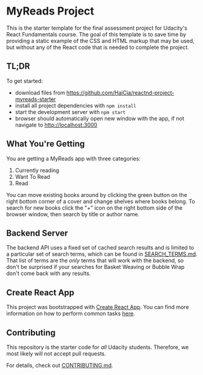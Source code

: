 # MyReads Project

This is the starter template for the final assessment project for Udacity's React Fundamentals course. The goal of this template is to save time by providing a static example of the CSS and HTML markup that may be used, but without any of the React code that is needed to complete the project. 

## TL;DR

To get started:

* download files from <https://github.com/HaiCia/reactnd-project-myreads-starter>
* install all project dependencies with `npm install`
* start the development server with `npm start`
* browser should automatically open new window with the app, if not navigate to <http://localhost:3000>

## What You're Getting

You are getting a MyReads app with three categories: 
  1. Currently reading
  2. Want To Read 
  3. Read

You can move existing books around by clicking the green button on the right bottom corner of a cover and change shelves where books belong. To search for new books click the "+" icon on the right bottom side of the browser window, then search by title or author name. 

## Backend Server

The backend API uses a fixed set of cached search results and is limited to a particular set of search terms, which can be found in [SEARCH_TERMS.md](SEARCH_TERMS.md). That list of terms are the _only_ terms that will work with the backend, so don't be surprised if your searches for Basket Weaving or Bubble Wrap don't come back with any results.

## Create React App

This project was bootstrapped with [Create React App](https://github.com/facebookincubator/create-react-app). You can find more information on how to perform common tasks [here](https://github.com/facebookincubator/create-react-app/blob/master/packages/react-scripts/template/README.md).

## Contributing

This repository is the starter code for _all_ Udacity students. Therefore, we most likely will not accept pull requests.

For details, check out [CONTRIBUTING.md](CONTRIBUTING.md).
